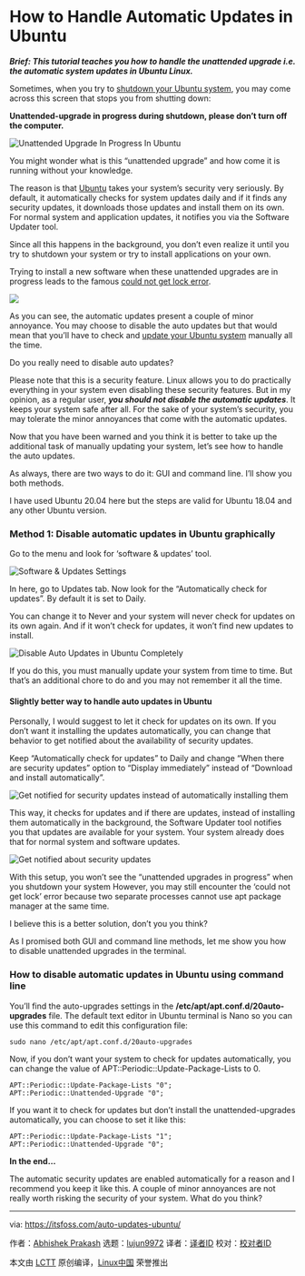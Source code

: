 [#]: collector: (lujun9972)
[#]: translator: ( )
[#]: reviewer: ( )
[#]: publisher: ( )
[#]: url: ( )
[#]: subject: (How to Handle Automatic Updates in Ubuntu)
[#]: via: (https://itsfoss.com/auto-updates-ubuntu/)
[#]: author: (Abhishek Prakash https://itsfoss.com/author/abhishek/)

How to Handle Automatic Updates in Ubuntu
======

_**Brief: This tutorial teaches you how to handle the unattended upgrade i.e. the automatic system updates in Ubuntu Linux.**_

Sometimes, when you try to [shutdown your Ubuntu system][1], you may come across this screen that stops you from shutting down:

**Unattended-upgrade in progress during shutdown, please don’t turn off the computer.**

![Unattended Upgrade In Progress In Ubuntu][2]

You might wonder what is this “unattended upgrade” and how come it is running without your knowledge.

The reason is that [Ubuntu][3] takes your system’s security very seriously. By default, it automatically checks for system updates daily and if it finds any security updates, it downloads those updates and install them on its own. For normal system and application updates, it notifies you via the Software Updater tool.

Since all this happens in the background, you don’t even realize it until you try to shutdown your system or try to install applications on your own.

Trying to install a new software when these unattended upgrades are in progress leads to the famous [could not get lock error][4].

![][5]

As you can see, the automatic updates present a couple of minor annoyance. You may choose to disable the auto updates but that would mean that you’ll have to check and [update your Ubuntu system][6] manually all the time.

Do you really need to disable auto updates?

Please note that this is a security feature. Linux allows you to do practically everything in your system even disabling these security features.
But in my opinion, as a regular user, _**you should not disable the automatic updates**_. It keeps your system safe after all.
For the sake of your system’s security, you may tolerate the minor annoyances that come with the automatic updates.

Now that you have been warned and you think it is better to take up the additional task of manually updating your system, let’s see how to handle the auto updates.

As always, there are two ways to do it: GUI and command line. I’ll show you both methods.

I have used Ubuntu 20.04 here but the steps are valid for Ubuntu 18.04 and any other Ubuntu version.

### Method 1: Disable automatic updates in Ubuntu graphically

Go to the menu and look for ‘software &amp; updates’ tool.

![Software & Updates Settings][7]

In here, go to Updates tab. Now look for the “Automatically check for updates”. By default it is set to Daily.

You can change it to Never and your system will never check for updates on its own again. And if it won’t check for updates, it won’t find new updates to install.

![Disable Auto Updates in Ubuntu Completely][8]

If you do this, you must manually update your system from time to time. But that’s an additional chore to do and you may not remember it all the time.

#### Slightly better way to handle auto updates in Ubuntu

Personally, I would suggest to let it check for updates on its own. If you don’t want it installing the updates automatically, you can change that behavior to get notified about the availability of security updates.

Keep “Automatically check for updates” to Daily and change “When there are security updates” option to “Display immediately” instead of “Download and install automatically”.

![Get notified for security updates instead of automatically installing them][9]

This way, it checks for updates and if there are updates, instead of installing them automatically in the background, the Software Updater tool notifies you that updates are available for your system. Your system already does that for normal system and software updates.

![Get notified about security updates][10]

With this setup, you won’t see the “unattended upgrades in progress” when you shutdown your system However, you may still encounter the ‘could not get lock’ error because two separate processes cannot use apt package manager at the same time.

I believe this is a better solution, don’t you you think?

As I promised both GUI and command line methods, let me show you how to disable unattended upgrades in the terminal.

### How to disable automatic updates in Ubuntu using command line

You’ll find the auto-upgrades settings in the **/etc/apt/apt.conf.d/20auto-upgrades** file. The default text editor in Ubuntu terminal is Nano so you can use this command to edit this configuration file:

```
sudo nano /etc/apt/apt.conf.d/20auto-upgrades
```

Now, if you don’t want your system to check for updates automatically, you can change the value of APT::Periodic::Update-Package-Lists to 0.

```
APT::Periodic::Update-Package-Lists "0";
APT::Periodic::Unattended-Upgrade "0";
```

If you want it to check for updates but don’t install the unattended-upgrades automatically, you can choose to set it like this:

```
APT::Periodic::Update-Package-Lists "1";
APT::Periodic::Unattended-Upgrade "0";
```

**In the end…**

The automatic security updates are enabled automatically for a reason and I recommend you keep it like this. A couple of minor annoyances are not really worth risking the security of your system. What do you think?

--------------------------------------------------------------------------------

via: https://itsfoss.com/auto-updates-ubuntu/

作者：[Abhishek Prakash][a]
选题：[lujun9972][b]
译者：[译者ID](https://github.com/译者ID)
校对：[校对者ID](https://github.com/校对者ID)

本文由 [LCTT](https://github.com/LCTT/TranslateProject) 原创编译，[Linux中国](https://linux.cn/) 荣誉推出

[a]: https://itsfoss.com/author/abhishek/
[b]: https://github.com/lujun9972
[1]: https://itsfoss.com/schedule-shutdown-ubuntu/
[2]: https://i0.wp.com/itsfoss.com/wp-content/uploads/2020/04/unattended-upgrade-in-progress-in-ubuntu.png?ssl=1
[3]: https://ubuntu.com/
[4]: https://itsfoss.com/could-not-get-lock-error/
[5]: https://i1.wp.com/itsfoss.com/wp-content/uploads/2019/12/Could_not_get_lock.jpg?ssl=1
[6]: https://itsfoss.com/update-ubuntu/
[7]: https://i0.wp.com/itsfoss.com/wp-content/uploads/2020/04/software-updates-settings-ubuntu-20-04.jpg?ssl=1
[8]: https://i2.wp.com/itsfoss.com/wp-content/uploads/2020/04/disable-auto-updates-ubuntu.jpg?ssl=1
[9]: https://i1.wp.com/itsfoss.com/wp-content/uploads/2020/04/handle-auto-updates-ubuntu.jpg?ssl=1
[10]: https://i2.wp.com/itsfoss.com/wp-content/uploads/2020/04/updates-available-ubuntu.png?ssl=1
